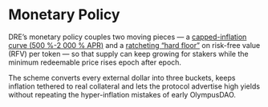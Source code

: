 # Monetary Policy

DRE’s monetary policy couples two moving pieces — a [capped-inflation curve (500 %-2 000 % APR)](capped-inflation-curve.md) and a [ratcheting “hard floor”](price-hard-floor.md) on risk-free value (RFV) per token — so that supply can keep growing for stakers while the minimum redeemable price rises epoch after epoch.&#x20;

The scheme converts every external dollar into three buckets, keeps inflation tethered to real collateral and lets the protocol advertise high yields without repeating the hyper-inflation mistakes of early OlympusDAO.

